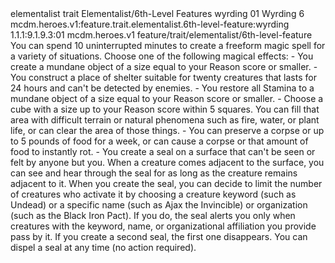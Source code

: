 <ability>
  <metadata>
    <class>elementalist</class>
    <feature_type>trait</feature_type>
    <file_dpath>Elementalist/6th-Level Features</file_dpath>
    <item_id>wyrding</item_id>
    <item_index>01</item_index>
    <item_name>Wyrding</item_name>
    <level>6</level>
    <scc>mcdm.heroes.v1:feature.trait.elementalist.6th-level-feature:wyrding</scc>
    <scdc>1.1.1:9.1.9.3:01</scdc>
    <source>mcdm.heroes.v1</source>
    <type>feature/trait/elementalist/6th-level-feature</type>
  </metadata>
  <effects>
    <effect type="mundane">You can spend 10 uninterrupted minutes to create a freeform magic spell for a variety of situations. Choose one of the following magical effects:
- You create a mundane object of a size equal to your Reason score or smaller.
- You construct a place of shelter suitable for twenty creatures that lasts for 24 hours and can&apos;t be detected by enemies.
- You restore all Stamina to a mundane object of a size equal to your Reason score or smaller.
- Choose a cube with a size up to your Reason score within 5 squares. You can fill that area with difficult terrain or natural phenomena such as fire, water, or plant life, or can clear the area of those things.
- You can preserve a corpse or up to 5 pounds of food for a week, or can cause a corpse or that amount of food to instantly rot.
- You create a seal on a surface that can&apos;t be seen or felt by anyone but you. When a creature comes adjacent to the surface, you can see and hear through the seal for as long as the creature remains adjacent to it. When you create the seal, you can decide to limit the number of creatures who activate it by choosing a creature keyword (such as Undead) or a specific name (such as Ajax the Invincible) or organization (such as the Black Iron Pact). If you do, the seal alerts you only when creatures with the keyword, name, or organizational affiliation you provide pass by it. If you create a second seal, the first one disappears. You can dispel a seal at any time (no action required).</effect>
  </effects>
</ability>
